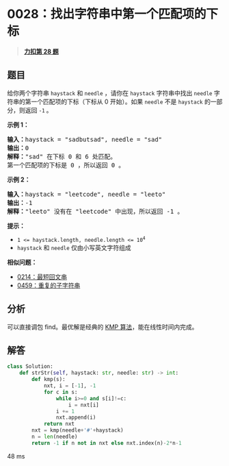 # 0028：找出字符串中第一个匹配项的下标


> <u>**[力扣第 28 题](https://leetcode.cn/problems/find-the-index-of-the-first-occurrence-in-a-string/)**</u>

## 题目

<p>给你两个字符串 <code>haystack</code> 和 <code>needle</code> ，请你在 <code>haystack</code> 字符串中找出 <code>needle</code> 字符串的第一个匹配项的下标（下标从 0 开始）。如果 <code>needle</code> 不是 <code>haystack</code> 的一部分，则返回  <code>-1</code><strong> </strong>。</p>



<p><strong class="example">示例 1：</strong></p>

<pre>
<strong>输入：</strong>haystack = "sadbutsad", needle = "sad"
<strong>输出：</strong>0
<strong>解释：</strong>"sad" 在下标 0 和 6 处匹配。
第一个匹配项的下标是 0 ，所以返回 0 。
</pre>

<p><strong class="example">示例 2：</strong></p>

<pre>
<strong>输入：</strong>haystack = "leetcode", needle = "leeto"
<strong>输出：</strong>-1
<strong>解释：</strong>"leeto" 没有在 "leetcode" 中出现，所以返回 -1 。
</pre>



<p><strong>提示：</strong></p>

<ul>
<li><code>1 &lt;= haystack.length, needle.length &lt;= 10<sup>4</sup></code></li>
<li><code>haystack</code> 和 <code>needle</code> 仅由小写英文字符组成</li>
</ul>


**相似问题：**
- [0214：最短回文串](/leetcode/0214)
- [0459：重复的子字符串](/leetcode/0459)


## 分析


可以直接调包 find。最优解是经典的 [KMP 算法](http://www.matrix67.com/blog/archives/115)，能在线性时间内完成。

## 解答

```python
class Solution:
    def strStr(self, haystack: str, needle: str) -> int:
        def kmp(s):
            nxt, i = [-1], -1
            for c in s:
                while i>=0 and s[i]!=c:
                    i = nxt[i]
                i += 1
                nxt.append(i)
            return nxt   
        nxt = kmp(needle+'#'+haystack)
        n = len(needle)
        return -1 if n not in nxt else nxt.index(n)-2*n-1
```
48 ms

